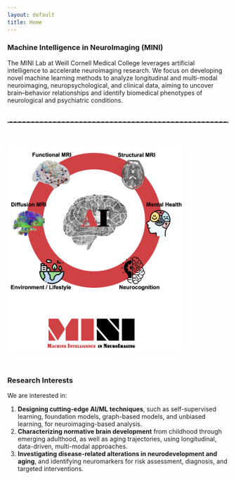 ```yaml
---
layout: default
title: Home
---
```


<style>
.lab-container {
  display: flex;
  align-items: flex-start;
  gap: 30px;
  flex-wrap: wrap;
  margin-top: 20px;
}
.lab-image {
  flex: 0 0 400px;
}
.lab-image img {
  width: 100%;
  border-radius: 8px;
  margin-top: 1em; /* Adjust vertical alignment */
}
.lab-text {
  flex: 1;
  min-width: 300px;
}
</style>

<!-- Full-width title and intro -->
### Machine Intelligence in NeuroImaging (MINI)

The MINI Lab at Weill Cornell Medical College leverages artificial intelligence to accelerate neuroimaging research. We focus on developing novel machine learning methods to analyze longitudinal and multi-modal neuroimaging, neuropsychological, and clinical data, aiming to uncover brain–behavior relationships and identify biomedical phenotypes of neurological and psychiatric conditions.

<!-- Dashed line separator -->
<hr style="border: none; border-top: 2px dashed #999; margin: 40px 0;" />

<!-- Two-column layout for image + research interests -->
<div class="lab-container">
  <div class="lab-image">
    <img src="images/research.png" alt="Research image">
  </div>

  <div class="lab-text" markdown="1">

### Research Interests

We are interested in:

1. **Designing cutting-edge AI/ML techniques**, such as self-supervised learning, foundation models, graph-based models, and unbiased learning, for neuroimaging-based analysis.  
2. **Characterizing normative brain development** from childhood through emerging adulthood, as well as aging trajectories, using longitudinal, data-driven, multi-modal approaches.  
3. **Investigating disease-related alterations in neurodevelopment and aging**, and identifying neuromarkers for risk assessment, diagnosis, and targeted interventions.

  </div>
</div>

